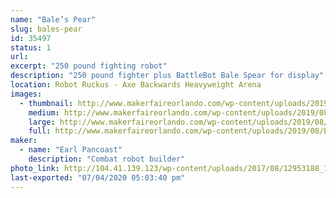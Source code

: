 ```yaml
---
name: "Bale’s Pear"
slug: bales-pear
id: 35497
status: 1
url: 
excerpt: "250 pound fighting robot"
description: "250 pound fighter plus BattleBot Bale Spear for display"
location: Robot Ruckus - Axe Backwards Heavyweight Arena
images:
  - thumbnail: http://www.makerfaireorlando.com/wp-content/uploads/2019/08/E7FC9047-4620-4AA1-AE8D-DDEA5DA50AD4.jpeg
    medium: http://www.makerfaireorlando.com/wp-content/uploads/2019/08/E7FC9047-4620-4AA1-AE8D-DDEA5DA50AD4.jpeg
    large: http://www.makerfaireorlando.com/wp-content/uploads/2019/08/E7FC9047-4620-4AA1-AE8D-DDEA5DA50AD4.jpeg
    full: http://www.makerfaireorlando.com/wp-content/uploads/2019/08/E7FC9047-4620-4AA1-AE8D-DDEA5DA50AD4.jpeg
maker:
  - name: "Earl Pancoast"
    description: "Combat robot builder"
photo_link: http://104.41.139.123/wp-content/uploads/2017/08/12953188_1167146003309214_1268559014_o-1024x768.jpg
last-exported: "07/04/2020 05:03:40 pm"
---
```

